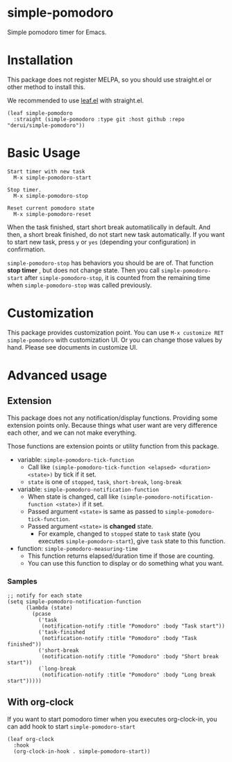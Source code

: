 # simple-pomodoro
Simple pomodoro timer for Emacs.

# Installation
This package does not register MELPA, so you should use straight.el or other method to install this.

We recommended to use [leaf.el](https://github.com/conao3/leaf.el) with straight.el.

```emacs-lisp
(leaf simple-pomodoro
  :straight (simple-pomodoro :type git :host github :repo "derui/simple-pomodoro"))
```

# Basic Usage
```
Start timer with new task
  M-x simple-pomodoro-start

Stop timer.
  M-x simple-pomodoro-stop
  
Reset current pomodoro state
  M-x simple-pomodoro-reset
```

When the task finished, start short break automatilically in default. And then, a short break finished, do not start new task automatically. If you want to start new task, press `y` or `yes` (depending your configuration) in confirmation.

`simple-pomodoro-stop` has behaviors you should be are of. That function **stop timer** , but does not change state. Then you call `simple-pomodoro-start` after `simple-pomodoro-stop`, it is counted from the remaining time when `simple-pomodoro-stop` was called previously.

# Customization
This package provides customization point. You can use `M-x customize RET simple-pomodoro` with customization UI. Or you can change those values by hand.
Please see documents in customize UI.

# Advanced usage

## Extension
This package does not any notification/display functions. Providing some extension points only. Because things what user want are very difference each other, and we can not make everything.

Those functions are extension points or utility function from this package.

- variable: `simple-pomodoro-tick-function`
  - Call like `(simple-pomodoro-tick-function <elapsed> <duration> <state>)` by tick if it set.
  - `state` is one of `stopped`, `task`, `short-break`, `long-break`
- variable: `simple-pomodoro-notification-function`
  - When state is changed, call like `(simple-pomodoro-notification-function <state>)` if it set.
  - Passed argument `<state>` is same as passed to `simple-pomodoro-tick-function`.
  - Passed argument `<state>` is **changed** state.
    - For example, changed to `stopped` state to `task` state (you executes `simple-pomodoro-start`), give `task` state to this function.
- function: `simple-pomodoro-measuring-time`
  - This function returns elapsed/duration time if those are counting.
  - You can use this function to display or do something what you want.
  
  
### Samples

```emacs-lisp
;; notify for each state
(setq simple-pomodoro-notification-function 
      (lambda (state) 
        (pcase 
          ('task
           (notification-notify :title "Pomodoro" :body "Task start"))
          ('task-finished
           (notification-notify :title "Pomodoro" :body "Task finished"))
          ('short-break
           (notification-notify :title "Pomodoro" :body "Short break start"))
          (`long-break
           (notification-notify :title "Pomodoro" :body "Long break start")))))
```

## With org-clock
If you want to start pomodoro timer when you executes org-clock-in, you can add hook to start `simple-pomodoro-start` 

```emacs-lisp
(leaf org-clock
  :hook
  (org-clock-in-hook . simple-pomodoro-start))
```

